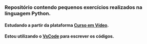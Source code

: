 ### Repositório contendo pequenos exercícios realizados na linguagem Python.
#### Estudando a partir da plataforma [Curso em Vídeo](https://www.cursoemvideo.com/). 
#### Estou utilizando o [VsCode](https://code.visualstudio.com/) para escrever os códigos.
